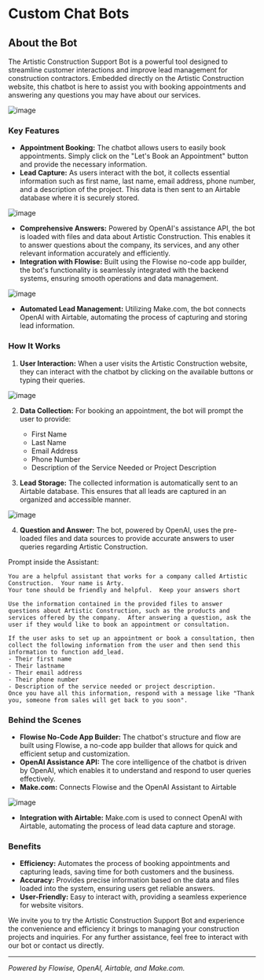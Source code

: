 # Custom Chat Bots

## About the Bot

The Artistic Construction Support Bot is a powerful tool designed to streamline customer interactions and improve lead management for construction contractors. Embedded directly on the Artistic Construction website, this chatbot is here to assist you with booking appointments and answering any questions you may have about our services.

![image](https://github.com/mattrob333/Projects_Expanded/assets/31228129/7cbb2cbb-3e24-462d-bc32-bfedeff182e2)

### Key Features

- **Appointment Booking:** The chatbot allows users to easily book appointments. Simply click on the "Let's Book an Appointment" button and provide the necessary information.
- **Lead Capture:** As users interact with the bot, it collects essential information such as first name, last name, email address, phone number, and a description of the project. This data is then sent to an Airtable database where it is securely stored.

![image](https://github.com/mattrob333/Projects_Expanded/assets/31228129/ccd3071f-14d2-4997-9574-05d031b25a5b)

- **Comprehensive Answers:** Powered by OpenAI's assistance API, the bot is loaded with files and data about Artistic Construction. This enables it to answer questions about the company, its services, and any other relevant information accurately and efficiently.
- **Integration with Flowise:** Built using the Flowise no-code app builder, the bot's functionality is seamlessly integrated with the backend systems, ensuring smooth operations and data management.

![image](https://github.com/mattrob333/Projects_Expanded/assets/31228129/f62ff358-fe0b-4573-b41c-7f252f1bb5eb)

- **Automated Lead Management:** Utilizing Make.com, the bot connects OpenAI with Airtable, automating the process of capturing and storing lead information.

### How It Works

1. **User Interaction:** When a user visits the Artistic Construction website, they can interact with the chatbot by clicking on the available buttons or typing their queries.

![image](https://github.com/mattrob333/Projects_Expanded/assets/31228129/0a0e670a-28de-4097-a20d-7ee1a0747e30)

2. **Data Collection:** For booking an appointment, the bot will prompt the user to provide:
   - First Name
   - Last Name
   - Email Address
   - Phone Number
   - Description of the Service Needed or Project Description

3. **Lead Storage:** The collected information is automatically sent to an Airtable database. This ensures that all leads are captured in an organized and accessible manner.

![image](https://github.com/mattrob333/Projects_Expanded/assets/31228129/c63393fb-eda7-409e-af74-b0b0b3f4becb)

4. **Question and Answer:** The bot, powered by OpenAI, uses the pre-loaded files and data sources to provide accurate answers to user queries regarding Artistic Construction.

Prompt inside the Assistant:
```
You are a helpful assistant that works for a company called Artistic Construction.  Your name is Arty.
Your tone should be friendly and helpful.  Keep your answers short

Use the information contained in the provided files to answer questions about Artistic Construction, such as the products and services offered by the company.  After answering a question, ask the user if they would like to book an appointment or consultation.

If the user asks to set up an appointment or book a consultation, then collect the following information from the user and then send this information to function add_lead. 
- Their first name
- Their lastname
- Their email address
- Their phone number
- Description of the service needed or project description.
Once you have all this information, respond with a message like "Thank you, someone from sales will get back to you soon".
```

### Behind the Scenes

- **Flowise No-Code App Builder:** The chatbot's structure and flow are built using Flowise, a no-code app builder that allows for quick and efficient setup and customization.
- **OpenAI Assistance API:** The core intelligence of the chatbot is driven by OpenAI, which enables it to understand and respond to user queries effectively.
- **Make.com:** Connects Flowise and the OpenAI Assistant to Airtable

![image](https://github.com/mattrob333/Projects_Expanded/assets/31228129/b656a86f-4883-41d1-aedc-d52cc5296181)

- **Integration with Airtable:** Make.com is used to connect OpenAI with Airtable, automating the process of lead data capture and storage.

### Benefits

- **Efficiency:** Automates the process of booking appointments and capturing leads, saving time for both customers and the business.
- **Accuracy:** Provides precise information based on the data and files loaded into the system, ensuring users get reliable answers.
- **User-Friendly:** Easy to interact with, providing a seamless experience for website visitors.

We invite you to try the Artistic Construction Support Bot and experience the convenience and efficiency it brings to managing your construction projects and inquiries. For any further assistance, feel free to interact with our bot or contact us directly.

---

*Powered by Flowise, OpenAI, Airtable, and Make.com.*
